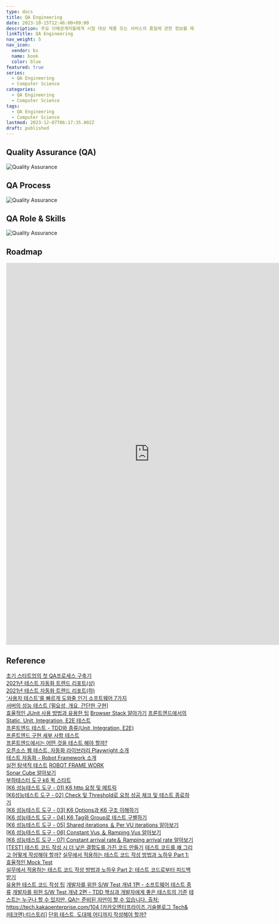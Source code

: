 ```yaml
---
type: docs
title: QA Engineering
date: 2023-10-15T12:46:00+09:00
description: 주요 이해관계자들에게 시험 대상 제품 또는 서비스의 품질에 관한 정보를 제공하는 조사 과정
linkTitle: QA Engineering
nav_weight: 5
nav_icon:
  vendor: bs
  name: book
  color: blue
featured: true
series:
  - QA Engineering
  - Computer Science
categories:
  - QA Engineering
  - Computer Science
tags:
  - QA Engineering
  - Computer Science
lastmod: 2023-12-07T06:17:35.002Z
draft: published
---
```


## Quality Assurance (QA)

![Quality Assurance](/computer-science/quality-assurance-1.png#center "https://www.cpfcoindia.com/quality-assurance/")

## QA Process

![Quality Assurance](/computer-science/Quality-Assurance-Process-1.jpg#center "https://spinaciatech.com/services/testing-qa/")

## QA Role & Skills

![Quality Assurance](/computer-science/0_IQmoYSo_cFPuzbEM.webp#center "https://medium.com/hackernoon/qa-engineering-roles-skills-tools-and-responsibilities-in-a-testing-team-7c499adc8057")

## Roadmap

<p align="center">
<iframe width="768" height="1024" src="https://roadmap.sh/qa?s=652b754df43a58c923ce9d26" frameborder="0" allow="accelerometer; autoplay; encrypted-media; gyroscope; picture-in-picture" allowfullscreen></iframe>
</p>

## Reference

[초기 스타트업의 첫 QA프로세스 구축기](https://yozm.wishket.com/magazine/detail/920/)  
[2021년 테스트 자동화 트렌드 리포트(상)](https://yozm.wishket.com/magazine/detail/687/)  
[2021년 테스트 자동화 트렌드 리포트(하)](https://yozm.wishket.com/magazine/detail/688/)  
['사용자 테스트'를 빠르게 도와줄 인기 소프트웨어 7가지](https://yozm.wishket.com/magazine/detail/206/)  
[서버의 성능 테스트 [필요성, 개요, 간단한 구현]](https://velog.io/@imkkuk/%EC%84%9C%EB%B2%84%EC%9D%98-%EC%84%B1%EB%8A%A5-%ED%85%8C%EC%8A%A4%ED%8A%B8-%ED%95%84%EC%9A%94%EC%84%B1-%EA%B0%9C%EC%9A%94-%EA%B0%84%EB%8B%A8%ED%95%9C-%EA%B5%AC%ED%98%84)  
[효율적인 JUnit 사용 방법과 유용한 팁](https://yozm.wishket.com/magazine/detail/1748/)
[Browser Stack 알아가기](https://techblog.gccompany.co.kr/broswer-stack-%EC%95%8C%EC%95%84%EA%B0%80%EA%B8%B0-ec97e09b510d)
[프론트엔드에서의 Static, Unit, Integration, E2E 테스트](https://soojae.tistory.com/82?category=1010060)  
[프론트엔드 테스트 - TDD와 종류(Unit, Integration, E2E)](https://soojae.tistory.com/74)  
[프론트엔드 구현 세부 사항 테스트](https://soojae.tistory.com/84?category=1010060)  
[프론트엔드에서는 어떤 것을 테스트 해야 할까?](https://soojae.tistory.com/83?category=1010060)  
[오픈소스 웹 테스트, 자동화 라이브러리 Playwright 소개](https://devocean.sk.com/search/techBoardDetail.do?ID=165090&boardType=)  
[테스트 자동화 - Robot Framework 소개](https://devocean.sk.com/blog/techBoardDetail.do?ID=163642&boardType=techBlog)  
[실전 탐색적 테스트](https://devocean.sk.com/blog/techBoardDetail.do?page=&boardType=undefined&query=&ID=165216&searchData=&subIndex=)
[ROBOT FRAME WORK](https://robotframework.org/)  
[Sonar Cube 알아보기](https://devocean.sk.com/blog/techBoardDetail.do?ID=159334&boardType=techBlog)  
[부하테스터 도구 k6 퀵 스타트](https://devocean.sk.com/experts/techBoardDetail.do?ID=164237&boardType=experts)  
[[K6 성능테스트 도구 - 01] K6 http 요청 및 메트릭](https://devocean.sk.com/experts/techBoardDetail.do?ID=164303&boardType=experts)  
[[K6성능테스트 도구 - 02] Check 및 Threshold로 요청 성공 체크 및 테스트 종료하기](https://devocean.sk.com/experts/techBoardDetail.do?ID=164306&boardType=experts)  
[[K6 성능테스트 도구 - 03] K6 Options과 K6 구조 이해하기](https://devocean.sk.com/experts/techBoardDetail.do?ID=164310&boardType=experts)  
[[K6 성능테스트 도구 - 04] K6 Tag와 Group로 테스트 구별하기](https://devocean.sk.com/experts/techBoardDetail.do?ID=164347&boardType=experts)  
[[K6 성능테스트 도구 - 05] Shared iterations ＆ Per VU iterations 알아보기](https://devocean.sk.com/experts/techBoardDetail.do?ID=164358&boardType=experts)  
[[K6 성능테스트 도구 - 06] Constant Vus ＆ Ramping Vus 알아보기](https://devocean.sk.com/experts/techBoardDetail.do?ID=164374&boardType=experts)  
[[K6 성능테스트 도구 - 07] Constant arrival rate＆ Ramping arrival rate 알아보기](https://devocean.sk.com/experts/techBoardDetail.do?ID=164527&boardType=experts)
[[TEST] 테스트 코드 작성 시 더 낮은 결합도를 가진 코드 만들기](https://bbogle2.tistory.com/entry/TEST-%ED%85%8C%EC%8A%A4%ED%8A%B8-%EC%BD%94%EB%93%9C-%EC%9E%91%EC%84%B1-%EC%8B%9C-%EB%8D%94-%EB%82%AE%EC%9D%80-%EA%B2%B0%ED%95%A9%EB%8F%84%EB%A5%BC-%EA%B0%80%EC%A7%84-%EC%BD%94%EB%93%9C-%EB%A7%8C%EB%93%A4%EA%B8%B0)
[테스트 코드를 왜 그리고 어떻게 작성해야 할까?](https://tech.inflab.com/20230404-test-code/)
[실무에서 적용하는 테스트 코드 작성 방법과 노하우 Part 1: 효율적인 Mock Test](https://tech.kakaopay.com/post/mock-test-code/)  
[실무에서 적용하는 테스트 코드 작성 방법과 노하우 Part 2: 테스트 코드로부터 피드백 받기](https://tech.kakaopay.com/post/mock-test-code-part-2/)  
[유용한 테스트 코드 작성 팁](https://dev.gmarket.com/38)
[개발자를 위한 S/W Test 개념 1편 - 소프트웨어 테스트 종류](https://corp.onda.me/post/the-types-of-software-testing)
[개발자를 위한 S/W Test 개념 2편 - TDD 핵심과 개발자에게 좋은 테스트의 기준](https://corp.onda.me/post/what-is-test-driven-development-and-good-software-testing-for-devleopers)
[테스트는 누구나 할 수 있지만, QA는 준비된 자만이 할 수 있습니다. 출처: https://tech.kakaoenterprise.com/104 [카카오엔터프라이즈 기술블로그 Tech&(테크앤):티스토리]](https://tech.kakaoenterprise.com/104)
[단위 테스트, 도대체 어디까지 작성해야 할까?](https://medium.com/@lette1394/%EB%8B%A8%EC%9C%84-%ED%85%8C%EC%8A%A4%ED%8A%B8-%EB%8F%84%EB%8C%80%EC%B2%B4-%EC%96%B4%EB%94%94%EA%B9%8C%EC%A7%80-%EC%9E%91%EC%84%B1%ED%95%B4%EC%95%BC-%ED%95%A0%EA%B9%8C-a187eb5b1753)
